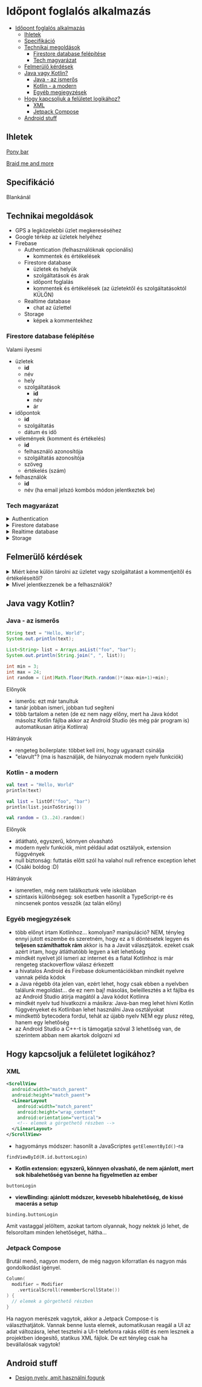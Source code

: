 # Időpont foglalós alkalmazás

- [Időpont foglalós alkalmazás](#időpont-foglalós-alkalmazás)
  - [Ihletek](#ihletek)
  - [Specifikáció](#specifikáció)
  - [Technikai megoldások](#technikai-megoldások)
    - [Firestore database felépítése](#firestore-database-felépítése)
    - [Tech magyarázat](#tech-magyarázat)
  - [Felmerülő kérdések](#felmerülő-kérdések)
  - [Java vagy Kotlin?](#java-vagy-kotlin)
    - [Java - az ismerős](#java---az-ismerős)
    - [Kotlin - a modern](#kotlin---a-modern)
    - [Egyéb megjegyzések](#egyéb-megjegyzések)
  - [Hogy kapcsoljuk a felületet logikához?](#hogy-kapcsoljuk-a-felületet-logikához)
    - [XML](#xml)
    - [Jetpack Compose](#jetpack-compose)
  - [Android stuff](#android-stuff)

## Ihletek

[Pony bar](https://ponybar.hu/fooldal/szolgaltatasok/)

[Braid me and more](https://braidmeandmore.hu/)

## Specifikáció

Blankánál

## Technikai megoldások

- GPS a legközelebbi üzlet megkereséséhez
- Google térkép az üzletek helyéhez
- Firebase
  - Authentication (felhasználóknak opcionális)
    - kommentek és értékelések
  - Firestore database
    - üzletek és helyük
    - szolgáltatások és árak
    - időpont foglalás
    - kommentek és értékelések (az üzletektől és szolgáltatásoktól KÜLÖN)
  - Realtime database
    - chat az üzlettel
  - Storage
    - képek a kommentekhez

### Firestore database felépítése

Valami ilyesmi

- üzletek
  - **id**
  - név
  - hely
  - szolgáltatások
    - **id**
    - név
    - ár
- időpontok
  - **id**
  - szolgáltatás
  - dátum és idő
- vélemények (komment és értékelés)
  - **id**
  - felhasználó azonosítója
  - szolgáltatás azonosítója
  - szöveg
  - értékelés (szám)
- felhasználók
  - **id**
  - név (ha email jelszó kombós módon jelentkeztek be)

### Tech magyarázat

<details>
<summary>Authentication</summary>
A Firebase teljesen tudja intézni a felhasználókezelést. Tud bejelentkeztetni email jelszó kombóval, Google fiókkal, Facebook-kal, bármivel.
</details>

<details>
<summary>Firestore database</summary>
Ez egy NoSQL adatbázis. Hasonló felépítésű objektumok gyűjteményét lehet tárolni benne. Tökéletes lesz az szolgáltatások tárolásához.
</details>

<details>
<summary>Realtime database</summary>
Egy gyors kulcs-érték párokat tároló adatbázis. (Mintha egy JSON fájl lenne.) Tökéletes kisebb adatok tárolására.
</details>

<details>
<summary>Storage</summary>
Egy fájl adatbázis. Olyan mintha egy FTP szerver lenne. Teljesen jó lesz képek tárolására.
</details>

## Felmerülő kérdések

<details>
<summary>Miért kéne külön tárolni az üzletet vagy szolgáltatást a kommentjeitől és értékeléseitől?</summary>
Lesznek az alkalmazásban felületek, ahol üzletek vagy szolgáltatások listája jelenik meg. Ha minden alkalommal betöltenénk ezekhez a kommenteket akkor az fölöslegesen sok netet használna. Így viszont betölthető teljesen külön minden egymástól. (Pl.: Nem töltenek be a kommentek, amíg le nem görget a felhasználó odáig.)
</details>

<details>
<summary>Mivel jelentkezzenek be a felhasználók?</summary>
A Firebase sokmindenben tud segíteni. A legegyszerűbb az email jelszó kombós megoldás és a Google fiókos bejelentkezés sem vészes. Viszont nem akar mindenki kommentelni, adhatunk lehetőséget a bejelentkezés kihagyására. Van is lehetőség anonim bejelentkezésre. Várjunk, az minek? Nem elég simán kihagyni. A jogosultságok miatt és az adatbázis biztonsága érdekében ajánlott használni ezt.
</details>

## Java vagy Kotlin?

### Java - az ismerős

```java
String text = "Hello, World";
System.out.println(text);

List<String> list = Arrays.asList("foo", "bar");
System.out.println(String.join(", ", list));

int min = 3;
int max = 24;
int random = (int)Math.floor(Math.random()*(max-min+1)+min);
```

Előnyök

- ismerős: ezt már tanultuk
- tanár jobban ismeri, jobban tud segíteni
- több tartalom a neten (de ez nem nagy előny, mert ha Java kódot másolsz Kotlin fájlba akkor az Android Studio (és még pár program is) automatikusan átírja Kotlinra)

Hátrányok

- rengeteg boilerplate: többet kell írni, hogy ugyanazt csinálja
- "elavult"? (ma is használják, de hiányoznak modern nyelv funkciók)

### Kotlin - a modern

```kotlin
val text = "Hello, World"
println(text)

val list = listOf("foo", "bar")
println(list.joinToString())

val random = (3..24).random()
```

Előnyök

- átlátható, egyszerű, könnyen olvasható
- modern nyelv funkciók, mint például adat osztályok, extension függvények
- null biztonság: futtatás előtt szól ha valahol null refrence exception lehet
- (Csáki boldog :D)

Hátrányok

- ismeretlen, még nem találkoztunk vele iskolában
- szintaxis különbségeg: sok esetben hasonlít a TypeScript-re és nincsenek pontos vesszők (az talán előny)

### Egyéb megjegyzések

- több előnyt írtam Kotlinhoz... komolyan? manipuláció? NEM, tényleg ennyi jutott eszembe és szeretném, hogy ez a ti döntésetek legyen és **teljesen számíthattok rám** akkor is ha a Javát választjátok. ezeket csak azért írtam, hogy átláthatóbb legyen a két lehetőség
- mindkét nyelvet jól ismeri az internet és a fiatal Kotlinhoz is már rengeteg stackoverflow válasz érkezett
- a hivatalos Android és Firebase dokumentációkban mindkét nyelvre vannak példa kódok
- a Java régebb óta jelen van, ezért lehet, hogy csak ebben a nyelvben találunk megoldást... de ez nem baj! másolás, beleillesztés a kt fájlba és az Android Studio átírja magától a Java kódot Kotlinra
- mindkét nyelv tud hivatkozni a másikra: Java-ban meg lehet hívni Kotlin függvényeket és Kotlinban lehet használni Java osztályokat
- mindkettő bytecodera fordul, tehát az újabb nyelv NEM egy plusz réteg, hanem egy lehetőség
- az Android Studio a C++-t is támogatja szóval 3 lehetőség van, de szerintem abban nem akartok dolgozni xd

## Hogy kapcsoljuk a felületet logikához?

### XML

```xml
<ScrollView
  android:width="match_parent"
  android:height="match_paent">
  <LinearLayout
    android:width="match_parent"
    android:height="wrap_content"
    android:orientation="vertical">
    <!-- elemek a görgethető részben -->
  </LinearLayout>
</ScrollView>
```

- hagyománys módszer: hasonlít a JavaScriptes `getElementById()`-ra

`findViewById(R.id.buttonLogin)`

- **Kotlin extension: egyszerű, könnyen olvasható, de nem ajánlott, mert sok hibalehetőség van benne ha figyelmetlen az ember**

`buttonLogin`

- **viewBinding: ajánlott módszer, kevesebb hibalehetőség, de kissé macerás a setup**

`binding.buttonLogin`

Amit vastaggal jelöltem, azokat tartom olyannak, hogy nektek jó lehet, de felsoroltam minden lehetőséget, hátha...

### Jetpack Compose

Brutál menő, nagyon modern, de még nagyon kiforratlan és nagyon más gondolkodást igényel.

```kotlin
Column(
  modifier = Modifier
    .verticalScroll(rememberScrollState())
) {
  // elemek a görgethető részben
}
```

Ha nagyon merészek vagytok, akkor a Jetpack Compose-t is választhatjátok. Vannak benne lusta elemek, automatikusan reagál a UI az adat változásra, lehet tesztelni a UI-t telefonra rakás előtt és nem lesznek a projektben idegesítő, statikus XML fájlok. De ezt tényleg csak ha bevállalósak vagytok!

## Android stuff

- [Design nyelv, amit használni fogunk](https://m3.material.io/)
